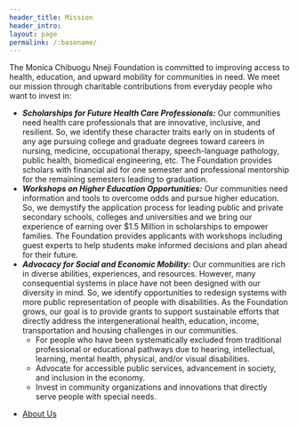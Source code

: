 ```yaml
---
header_title: Mission
header_intro: 
layout: page
permalink: /:basename/
---
```

The Monica Chibuogu Nneji Foundation is committed to improving access to health, education, and upward mobility for communities in need. We meet our mission through charitable contributions from everyday people who want to invest in:

- ***Scholarships for Future Health Care Professionals:*** Our communities need health care professionals that are innovative, inclusive, and resilient. So, we identify these character traits early on in students of any age pursuing college and graduate degrees toward careers in nursing, medicine, occupational therapy, speech-language pathology, public health, biomedical engineering, etc. The Foundation provides scholars with financial aid for one semester and professional mentorship for the remaining semesters leading to graduation.
- ***Workshops on Higher Education Opportunities:*** Our communities need information and tools to overcome odds and pursue higher education. So, we demystify the application process for leading public and private secondary schools, colleges and universities and we bring our experience of earning over $1.5 Million in scholarships to empower families. The Foundation provides applicants with workshops including guest experts to help students make informed decisions and plan ahead for their future.
- ***Advocacy for Social and Economic Mobility:*** Our communities are rich in diverse abilities, experiences, and resources. However, many consequential systems in place have not been designed with our diversity in mind. So, we identify opportunities to redesign systems with more public representation of people with disabilities. As the Foundation grows, our goal is to provide grants to support sustainable efforts that directly address the intergenerational health, education, income, transportation and housing challenges in our communities.
  - For people who have been systematically excluded from traditional professional or educational pathways due to hearing, intellectual, learning, mental health, physical, and/or visual disabilities.
  - Advocate for accessible public services, advancement in society, and inclusion in the economy.
  - Invest in community organizations and innovations that directly serve people with special needs.

<ul class="actions">
  <li><a href="{{ site.baseurl }}/about/" class="button">About Us</a></li>
</ul>
